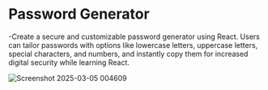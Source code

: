 # Password Generator 
-Create a secure and customizable password generator using React. Users can tailor passwords with options like lowercase letters, uppercase letters, special characters, and numbers, and instantly copy them for increased digital security while learning React.


![Screenshot 2025-03-05 004609](https://github.com/user-attachments/assets/c9d184b7-c595-4519-a048-f7cac4206ac7)
